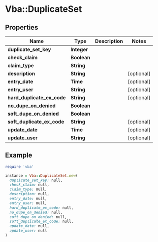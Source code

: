 # Vba::DuplicateSet

## Properties

| Name | Type | Description | Notes |
| ---- | ---- | ----------- | ----- |
| **duplicate_set_key** | **Integer** |  |  |
| **check_claim** | **Boolean** |  |  |
| **claim_type** | **String** |  |  |
| **description** | **String** |  | [optional] |
| **entry_date** | **Time** |  | [optional] |
| **entry_user** | **String** |  | [optional] |
| **hard_duplicate_ex_code** | **String** |  | [optional] |
| **no_dupe_on_denied** | **Boolean** |  |  |
| **soft_dupe_on_denied** | **Boolean** |  |  |
| **soft_duplicate_ex_code** | **String** |  | [optional] |
| **update_date** | **Time** |  | [optional] |
| **update_user** | **String** |  | [optional] |

## Example

```ruby
require 'vba'

instance = Vba::DuplicateSet.new(
  duplicate_set_key: null,
  check_claim: null,
  claim_type: null,
  description: null,
  entry_date: null,
  entry_user: null,
  hard_duplicate_ex_code: null,
  no_dupe_on_denied: null,
  soft_dupe_on_denied: null,
  soft_duplicate_ex_code: null,
  update_date: null,
  update_user: null
)
```

